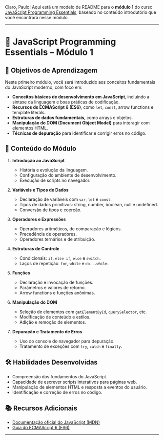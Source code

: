 Claro, Paulo! Aqui está um modelo de README para o **módulo 1** do curso [JavaScript Programming Essentials](https://www.coursera.org/learn/javascript-programming-essentials/), baseado no conteúdo introdutório que você encontrará nesse módulo.

---

# 📘 JavaScript Programming Essentials – Módulo 1

## 🧠 Objetivos de Aprendizagem

Neste primeiro módulo, você será introduzido aos conceitos fundamentais do JavaScript moderno, com foco em:

* **Conceitos básicos de desenvolvimento em JavaScript**, incluindo a sintaxe da linguagem e boas práticas de codificação.
* **Recursos do ECMAScript 6 (ES6)**, como `let`, `const`, arrow functions e template literals.
* **Estruturas de dados fundamentais**, como arrays e objetos.
* **Manipulação do DOM (Document Object Model)** para interagir com elementos HTML.
* **Técnicas de depuração** para identificar e corrigir erros no código.

## 🧩 Conteúdo do Módulo

1. **Introdução ao JavaScript**

   * História e evolução da linguagem.
   * Configuração do ambiente de desenvolvimento.
   * Execução de scripts no navegador.

2. **Variáveis e Tipos de Dados**

   * Declaração de variáveis com `var`, `let` e `const`.
   * Tipos de dados primitivos: string, number, boolean, null e undefined.
   * Conversão de tipos e coerção.

3. **Operadores e Expressões**

   * Operadores aritméticos, de comparação e lógicos.
   * Precedência de operadores.
   * Operadores ternários e de atribuição.

4. **Estruturas de Controle**

   * Condicionais: `if`, `else if`, `else` e `switch`.
   * Laços de repetição: `for`, `while` e `do...while`.

5. **Funções**

   * Declaração e invocação de funções.
   * Parâmetros e valores de retorno.
   * Arrow functions e funções anônimas.

6. **Manipulação do DOM**

   * Seleção de elementos com `getElementById`, `querySelector`, etc.
   * Modificação de conteúdo e estilos.
   * Adição e remoção de elementos.

7. **Depuração e Tratamento de Erros**

   * Uso do console do navegador para depuração.
   * Tratamento de exceções com `try`, `catch` e `finally`.

## 🛠️ Habilidades Desenvolvidas

* Compreensão dos fundamentos do JavaScript.
* Capacidade de escrever scripts interativos para páginas web.
* Manipulação de elementos HTML e resposta a eventos do usuário.
* Identificação e correção de erros no código.

## 📚 Recursos Adicionais

* [Documentação oficial do JavaScript (MDN)](https://developer.mozilla.org/pt-BR/docs/Web/JavaScript)
* [Guia do ECMAScript 6 (ES6)](https://developer.mozilla.org/pt-BR/docs/Web/JavaScript/Guide/Introduction)

---


